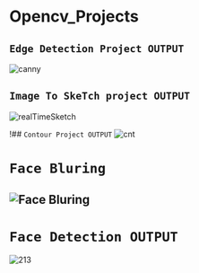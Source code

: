 # Opencv_Projects



## `Edge Detection Project OUTPUT`
![canny](https://user-images.githubusercontent.com/98689629/191153404-980e8ba6-021a-4969-a194-25365a19a5a9.PNG)


## `Image To SkeTch project OUTPUT`
![realTimeSketch](https://user-images.githubusercontent.com/98689629/191153405-4246f8e1-cb7c-4686-8d5b-2ed4a55aaa03.PNG)


!## `Contour Project OUTPUT`
![cnt](https://user-images.githubusercontent.com/98689629/191153414-10034a43-9885-4095-afe9-f07b59a26ebe.PNG)



  # `Face Bluring`

##  ![Face Bluring](https://user-images.githubusercontent.com/98689629/191607766-7ea5b7bd-e8be-4895-83f0-e0854a68fce4.png)


# `Face Detection OUTPUT`
![213](https://user-images.githubusercontent.com/98689629/191610753-4f30a74c-5e9d-4a84-baea-acdd86225ebd.PNG)

















